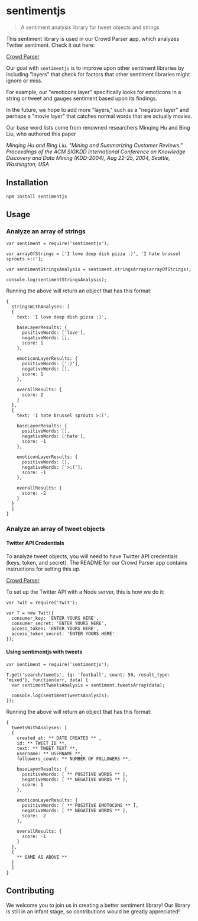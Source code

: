# sentimentjs

> A sentiment analysis library for tweet objects and strings

This sentiment library is used in our Crowd Parser app, which analyzes Twitter sentiment. Check it out here: 

[Crowd Parser](https://github.com/crowd-parser/crowd-parser)

Our goal with `sentimentjs` is to improve upon other sentiment libraries by including "layers" that check for factors that other sentiment libraries might ignore or miss.

For example, our "emoticons layer" specifically looks for emoticons in a string or tweet and gauges sentiment based upon its findings.

In the future, we hope to add more "layers," such as a "negation layer" and perhaps a "movie layer" that catches normal words that are actually movies.

Our base word lists come from renowned researchers Minqing Hu and Bing Liu, who authored this paper

_Minqing Hu and Bing Liu. "Mining and Summarizing Customer Reviews."_
_Proceedings of the ACM SIGKDD International Conference on Knowledge_ 
_Discovery and Data Mining (KDD-2004), Aug 22-25, 2004, Seattle, Washington, USA_

## Installation

`npm install sentimentjs`

## Usage

### Analyze an array of strings

```
var sentiment = require('sentimentjs');

var arrayOfStrings = ['I love deep dish pizza :)', 'I hate brussel sprouts >:('];

var sentimentStringsAnalysis = sentiment.stringsArray(arrayOfStrings);

console.log(sentimentStringsAnalysis);
```

Running the above will return an object that has this format:

```
{
  stringsWithAnalyses: [
  {
    text: 'I love deep dish pizza :)',

    baseLayerResults: {
      positiveWords: ['love'],
      negativeWords: [],
      score: 1
    },

    emoticonLayerResults: {
      positiveWords: [':)'],
      negativeWords: [],
      score: 1
    },

    overallResults: {
      score: 2
    }
  },
  {
    text: 'I hate brussel sprouts >:(',

    baseLayerResults: {
      positiveWords: [],
      negativeWords: ['hate'],
      score: -1
    },

    emoticonLayerResults: {
      positiveWords: [],
      negativeWords: ['>:('],
      score: -1
    },

    overallResults: {
      score: -2
    }
  }
  ]
}
```

### Analyze an array of tweet objects

#### Twitter API Credentials

To analyze tweet objects, you will need to have Twitter API credentials (keys, token, and secret). The README for our Crowd Parser app contains instructions for setting this up.

[Crowd Parser](https://github.com/crowd-parser/crowd-parser)

To set up the Twitter API with a Node server, this is how we do it:

```
var Twit = require('twit');

var T = new Twit({
  consumer_key: 'ENTER YOURS HERE', 
  consumer_secret: 'ENTER YOURS HERE', 
  access_token: 'ENTER YOURS HERE', 
  access_token_secret: 'ENTER YOURS HERE'
});
```

#### Using sentimentjs with tweets


```
var sentiment = require('sentimentjs');

T.get('search/tweets', {q: 'football', count: 50, result_type: 'mixed'}, function(err, data) {
  var sentimentTweetsAnalysis = sentiment.tweetsArray(data);

  console.log(sentimentTweetsAnalysis);
});
```

Running the above will return an object that has this format:

```
{
  tweetsWithAnalyses: [
  {
    created_at: ** DATE CREATED ** ,
    id: ** TWEET ID **,
    text: ** TWEET TEXT **,
    username: ** USERNAME **,
    followers_count: ** NUMBER OF FOLLOWERS **,

    baseLayerResults: {
      positiveWords: [ ** POSITIVE WORDS ** ],
      negativeWords: [ ** NEGATIVE WORDS ** ],
      score: 1
    },

    emoticonLayerResults: {
      positiveWords: [ ** POSITIVE EMOTOCONS ** ],
      negativeWords: [ ** NEGATIVE WORDS ** ],
      score: -2
    },

    overallResults: {
      score: -1
    }
  },
  {
    ** SAME AS ABOVE **
  }
  ]
}
```

## Contributing

We welcome you to join us in creating a better sentiment library! Our library is still in an infant stage, so contributions would be greatly appreciated!